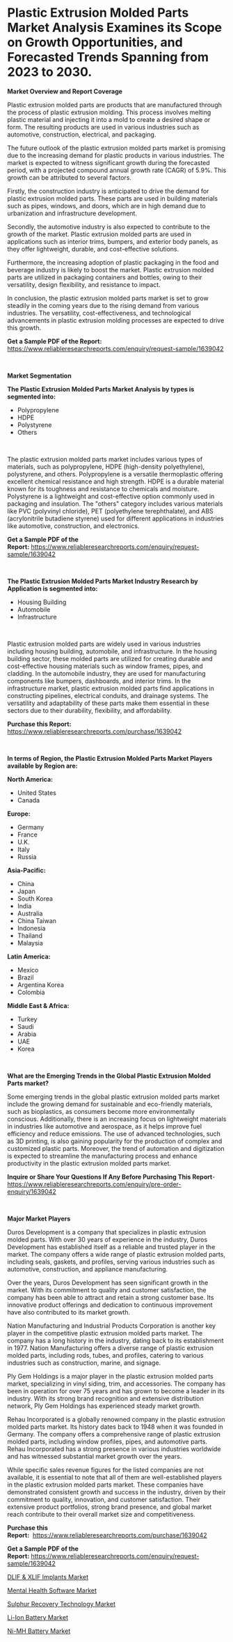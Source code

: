 <p><h1>Plastic Extrusion Molded Parts Market Analysis Examines its Scope on Growth Opportunities, and Forecasted Trends Spanning from 2023 to 2030.</h1></p><p><strong>Market Overview and Report Coverage</strong></p>
<p><p>Plastic extrusion molded parts are products that are manufactured through the process of plastic extrusion molding. This process involves melting plastic material and injecting it into a mold to create a desired shape or form. The resulting products are used in various industries such as automotive, construction, electrical, and packaging.</p><p>The future outlook of the plastic extrusion molded parts market is promising due to the increasing demand for plastic products in various industries. The market is expected to witness significant growth during the forecasted period, with a projected compound annual growth rate (CAGR) of 5.9%. This growth can be attributed to several factors.</p><p>Firstly, the construction industry is anticipated to drive the demand for plastic extrusion molded parts. These parts are used in building materials such as pipes, windows, and doors, which are in high demand due to urbanization and infrastructure development.</p><p>Secondly, the automotive industry is also expected to contribute to the growth of the market. Plastic extrusion molded parts are used in applications such as interior trims, bumpers, and exterior body panels, as they offer lightweight, durable, and cost-effective solutions.</p><p>Furthermore, the increasing adoption of plastic packaging in the food and beverage industry is likely to boost the market. Plastic extrusion molded parts are utilized in packaging containers and bottles, owing to their versatility, design flexibility, and resistance to impact.</p><p>In conclusion, the plastic extrusion molded parts market is set to grow steadily in the coming years due to the rising demand from various industries. The versatility, cost-effectiveness, and technological advancements in plastic extrusion molding processes are expected to drive this growth.</p></p>
<p><strong>Get a Sample PDF of the Report:</strong> <a href="https://www.reliableresearchreports.com/enquiry/request-sample/1639042">https://www.reliableresearchreports.com/enquiry/request-sample/1639042</a></p>
<p>&nbsp;</p>
<p><strong>Market Segmentation</strong></p>
<p><strong>The Plastic Extrusion Molded Parts Market Analysis by types is segmented into:</strong></p>
<p><ul><li>Polypropylene</li><li>HDPE</li><li>Polystyrene</li><li>Others</li></ul></p>
<p>&nbsp;</p>
<p><p>The plastic extrusion molded parts market includes various types of materials, such as polypropylene, HDPE (high-density polyethylene), polystyrene, and others. Polypropylene is a versatile thermoplastic offering excellent chemical resistance and high strength. HDPE is a durable material known for its toughness and resistance to chemicals and moisture. Polystyrene is a lightweight and cost-effective option commonly used in packaging and insulation. The "others" category includes various materials like PVC (polyvinyl chloride), PET (polyethylene terephthalate), and ABS (acrylonitrile butadiene styrene) used for different applications in industries like automotive, construction, and electronics.</p></p>
<p><strong>Get a Sample PDF of the Report:</strong>&nbsp;<a href="https://www.reliableresearchreports.com/enquiry/request-sample/1639042">https://www.reliableresearchreports.com/enquiry/request-sample/1639042</a></p>
<p>&nbsp;</p>
<p><strong>The Plastic Extrusion Molded Parts Market Industry Research by Application is segmented into:</strong></p>
<p><ul><li>Housing Building</li><li>Automobile</li><li>Infrastructure</li></ul></p>
<p>&nbsp;</p>
<p><p>Plastic extrusion molded parts are widely used in various industries including housing building, automobile, and infrastructure. In the housing building sector, these molded parts are utilized for creating durable and cost-effective housing materials such as window frames, pipes, and cladding. In the automobile industry, they are used for manufacturing components like bumpers, dashboards, and interior trims. In the infrastructure market, plastic extrusion molded parts find applications in constructing pipelines, electrical conduits, and drainage systems. The versatility and adaptability of these parts make them essential in these sectors due to their durability, flexibility, and affordability.</p></p>
<p><strong>Purchase this Report:</strong>&nbsp; <a href="https://www.reliableresearchreports.com/purchase/1639042">https://www.reliableresearchreports.com/purchase/1639042</a></p>
<p>&nbsp;</p>
<p><strong>In terms of Region, the Plastic Extrusion Molded Parts Market Players available by Region are:</strong></p>
<p>
    <p> <strong> North America: </strong>
        <ul>
            <li>United States</li>
            <li>Canada</li>
        </ul>
        </p> 
    <p> <strong> Europe: </strong>
        <ul>
            <li>Germany</li>
            <li>France</li>
            <li>U.K.</li>
            <li>Italy</li>
            <li>Russia</li>
        </ul>
        </p> 
    <p> <strong> Asia-Pacific: </strong>
        <ul>
            <li>China</li>
            <li>Japan</li>
            <li>South Korea</li>
            <li>India</li>
            <li>Australia</li>
            <li>China Taiwan</li>
            <li>Indonesia</li>
            <li>Thailand</li>
            <li>Malaysia</li>
        </ul>
        </p> 
    <p> <strong> Latin America: </strong>
        <ul>
            <li>Mexico</li>
            <li>Brazil</li>
            <li>Argentina Korea</li>
            <li>Colombia</li>
        </ul>
        </p> 
    <p> <strong> Middle East & Africa: </strong>
        <ul>
            <li>Turkey</li>
            <li>Saudi</li>
            <li>Arabia</li>
            <li>UAE</li>
            <li>Korea</li>
        </ul>
    </p>
    </p>
<p>&nbsp;</p>
<p><strong>What are the Emerging Trends in the Global Plastic Extrusion Molded Parts market?</strong></p>
<p><p>Some emerging trends in the global plastic extrusion molded parts market include the growing demand for sustainable and eco-friendly materials, such as bioplastics, as consumers become more environmentally conscious. Additionally, there is an increasing focus on lightweight materials in industries like automotive and aerospace, as it helps improve fuel efficiency and reduce emissions. The use of advanced technologies, such as 3D printing, is also gaining popularity for the production of complex and customized plastic parts. Moreover, the trend of automation and digitization is expected to streamline the manufacturing process and enhance productivity in the plastic extrusion molded parts market.</p></p>
<p><strong>Inquire or Share Your Questions If Any Before Purchasing This Report</strong>- <a href="https://www.reliableresearchreports.com/enquiry/pre-order-enquiry/1639042">https://www.reliableresearchreports.com/enquiry/pre-order-enquiry/1639042</a></p>
<p>&nbsp;</p>
<p><strong>Major Market Players</strong></p>
<p><p>Duros Development is a company that specializes in plastic extrusion molded parts. With over 30 years of experience in the industry, Duros Development has established itself as a reliable and trusted player in the market. The company offers a wide range of plastic extrusion molded parts, including seals, gaskets, and profiles, serving various industries such as automotive, construction, and appliance manufacturing.</p><p>Over the years, Duros Development has seen significant growth in the market. With its commitment to quality and customer satisfaction, the company has been able to attract and retain a strong customer base. Its innovative product offerings and dedication to continuous improvement have also contributed to its market growth.</p><p>Nation Manufacturing and Industrial Products Corporation is another key player in the competitive plastic extrusion molded parts market. The company has a long history in the industry, dating back to its establishment in 1977. Nation Manufacturing offers a diverse range of plastic extrusion molded parts, including rods, tubes, and profiles, catering to various industries such as construction, marine, and signage.</p><p>Ply Gem Holdings is a major player in the plastic extrusion molded parts market, specializing in vinyl siding, trim, and accessories. The company has been in operation for over 75 years and has grown to become a leader in its industry. With its strong brand recognition and extensive distribution network, Ply Gem Holdings has experienced steady market growth.</p><p>Rehau Incorporated is a globally renowned company in the plastic extrusion molded parts market. Its history dates back to 1948 when it was founded in Germany. The company offers a comprehensive range of plastic extrusion molded parts, including window profiles, pipes, and automotive parts. Rehau Incorporated has a strong presence in various industries worldwide and has witnessed substantial market growth over the years.</p><p>While specific sales revenue figures for the listed companies are not available, it is essential to note that all of them are well-established players in the plastic extrusion molded parts market. These companies have demonstrated consistent growth and success in the industry, driven by their commitment to quality, innovation, and customer satisfaction. Their extensive product portfolios, strong brand presence, and global market reach contribute to their overall market size and competitiveness.</p></p>
<p><strong>Purchase this Report:</strong>&nbsp;&nbsp;<a href="https://www.reliableresearchreports.com/purchase/1639042">https://www.reliableresearchreports.com/purchase/1639042</a></p>
<p></p>
<p><strong>Get a Sample PDF of the Report:</strong>&nbsp;<a href="https://www.reliableresearchreports.com/enquiry/request-sample/1639042">https://www.reliableresearchreports.com/enquiry/request-sample/1639042</a></p>
<p><p><a href="https://www.linkedin.com/pulse/decoding-dlif-amp-xlif-implants-market-deep-dive-latest/">DLIF & XLIF Implants Market</a></p><p><a href="https://medium.com/@germanbraun1929/mental-health-software-market-insight-market-trends-growth-forecasted-from-2023-to-2030-52afb75f1b09">Mental Health Software Market</a></p><p><a href="https://medium.com/@jailynpurdy1934/sulphur-recovery-technology-market-current-market-share-cagr-growth-projection-and-forecast-0bbb729ae8f6">Sulphur Recovery Technology Market</a></p><p><a href="https://www.linkedin.com/pulse/li-ion-battery-market-insights-players-forecast-till-2030/">Li-Ion Battery Market</a></p><p><a href="https://www.linkedin.com/pulse/ni-mh-battery-market-share-amp-new-trends/">Ni-MH Battery Market</a></p></p>
